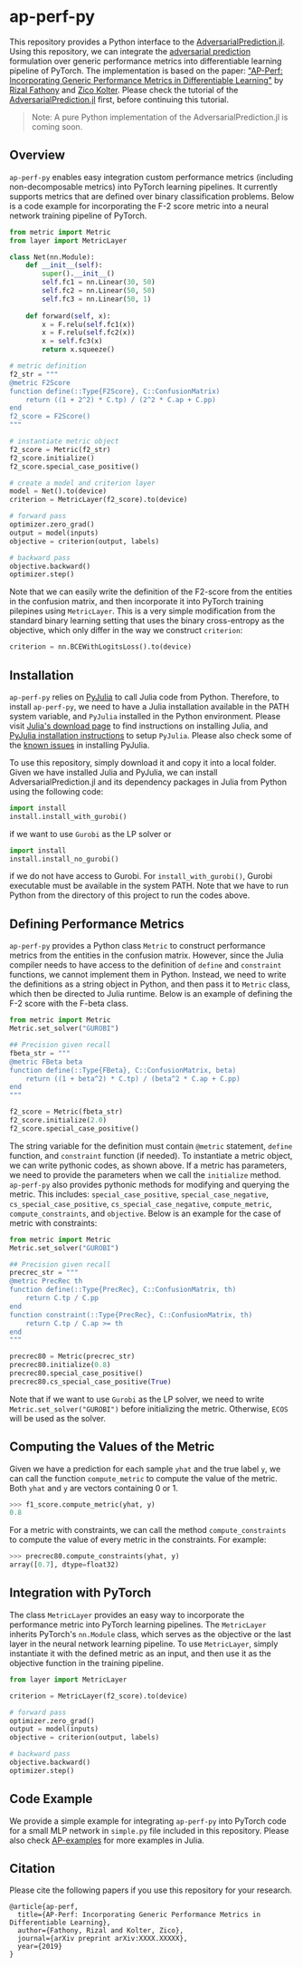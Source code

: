 # ap-perf-py

This repository provides a Python interface to the [AdversarialPrediction.jl](https://github.com/rizalzaf/AdversarialPrediction.jl). Using this repository, we can integrate the [adversarial prediction]() formulation over generic performance metrics into differentiable learning pipeline of PyTorch. The implementation is based on the paper: ["AP-Perf: Incorporating Generic Performance Metrics in Differentiable Learning"]() by [Rizal Fathony](http://rizal.fathony.com) and [Zico Kolter](http://zicokolter.com). 
Please check the tutorial of the [AdversarialPrediction.jl](https://github.com/rizalzaf/AdversarialPrediction.jl) first, before continuing this tutorial.

> Note: A pure Python implementation of the AdversarialPrediction.jl is coming soon.

## Overview

`ap-perf-py` enables easy integration custom performance metrics (including non-decomposable metrics) into  PyTorch learning pipelines. It currently supports metrics that are defined over binary classification problems.
Below is a code example for incorporating the F-2 score metric into a neural network training pipeline of PyTorch. 

```python
from metric import Metric
from layer import MetricLayer

class Net(nn.Module):
    def __init__(self):
        super().__init__()
        self.fc1 = nn.Linear(30, 50)
        self.fc2 = nn.Linear(50, 50)
        self.fc3 = nn.Linear(50, 1)
        
    def forward(self, x):
        x = F.relu(self.fc1(x))
        x = F.relu(self.fc2(x))
        x = self.fc3(x)
        return x.squeeze() 

# metric definition
f2_str = """ 
@metric F2Score
function define(::Type{F2Score}, C::ConfusionMatrix)
    return ((1 + 2^2) * C.tp) / (2^2 * C.ap + C.pp)  
end   
f2_score = F2Score() 
"""

# instantiate metric object
f2_score = Metric(f2_str)
f2_score.initialize()
f2_score.special_case_positive()

# create a model and criterion layer
model = Net().to(device)
criterion = MetricLayer(f2_score).to(device)

# forward pass
optimizer.zero_grad()
output = model(inputs)
objective = criterion(output, labels)

# backward pass
objective.backward()
optimizer.step()
```

Note that we can easily write the definition of the F2-score from the entities in the confusion matrix, and then incorporate it into PyTorch training pilepines using `MetricLayer`. This is a very simple modification from the standard binary learning setting that uses the binary cross-entropy as the objective, which only differ in the way we construct `criterion`:
```python
criterion = nn.BCEWithLogitsLoss().to(device)
```

## Installation

`ap-perf-py` relies on [PyJulia](https://pyjulia.readthedocs.io/en/latest/) to call Julia code from Python. Therefore, to install `ap-perf-py`, we need to have a Julia installation available in the PATH system variable, and `PyJulia` installed in the Python environment. Please visit [Julia's download page](https://julialang.org/downloads/) to find instructions on installing Julia, and [PyJulia installation instructions](https://pyjulia.readthedocs.io/en/latest/installation.html) to setup `PyJulia`. Please also check some of the [known issues](https://pyjulia.readthedocs.io/en/latest/troubleshooting.html) in installing PyJulia.

To use this repository, simply download it and copy it into a local folder. Given we have installed Julia and PyJulia, we can install AdversarialPrediction.jl and its dependency packages in Julia from Python using the following code:
```python
import install
install.install_with_gurobi()
```
if we want to use `Gurobi` as the LP solver or
```python
import install
install.install_no_gurobi()
```
if we do not have access to Gurobi. For `install_with_gurobi()`, Gurobi executable must be available in the system PATH.
Note that we have to run Python from the directory of this project to run the codes above. 


## Defining Performance Metrics

`ap-perf-py` provides a Python class `Metric` to construct performance metrics from the entities in the confusion matrix. However, since the Julia compiler needs to have access to the definition of `define` and `constraint` functions, we cannot implement them in Python. Instead, we need to write the definitions as a string object in Python, and then pass it to `Metric` class, which then be directed to Julia runtime. 
Below is an example of defining the F-2 score with the F-beta class.  

```python
from metric import Metric
Metric.set_solver("GUROBI")

## Precision given recall
fbeta_str = """ 
@metric FBeta beta
function define(::Type{FBeta}, C::ConfusionMatrix, beta)
    return ((1 + beta^2) * C.tp) / (beta^2 * C.ap + C.pp)  
end   
"""

f2_score = Metric(fbeta_str)
f2_score.initialize(2.0)
f2_score.special_case_positive()
```

The string variable for the definition must contain `@metric` statement, `define` function, and `constraint` function (if needed). 
To instantiate a metric object, we can write pythonic codes, as shown above. If a metric has parameters, we need to provide the parameters when we call the `initialize` method.
`ap-perf-py` also provides pythonic methods for modifying and querying the metric. This includes: `special_case_positive`, `special_case_negative`, `cs_special_case_positive`, `cs_special_case_negative`, `compute_metric`, `compute_constraints`, and `objective`.
Below is an example for the case of metric with constraints:
```python
from metric import Metric
Metric.set_solver("GUROBI")

## Precision given recall
precrec_str = """
@metric PrecRec th
function define(::Type{PrecRec}, C::ConfusionMatrix, th)
    return C.tp / C.pp
end   
function constraint(::Type{PrecRec}, C::ConfusionMatrix, th)
    return C.tp / C.ap >= th
end 
"""

precrec80 = Metric(precrec_str)
precrec80.initialize(0.8)
precrec80.special_case_positive()
precrec80.cs_special_case_positive(True)
```

Note that if we want to use `Gurobi` as the LP solver, we need to write `Metric.set_solver("GUROBI")` before initializing the metric. Otherwise, `ECOS` will be used as the solver.

## Computing the Values of the Metric

Given we have a prediction for each sample `yhat` and the true label `y`, we can call the function `compute_metric` to compute the value of the metric. Both `yhat` and `y` are vectors containing 0 or 1. 
```python
>>> f1_score.compute_metric(yhat, y)
0.8
```  

For a metric with constraints, we can call the method `compute_constraints` to compute the value of every  metric in the constraints. For example:
```python
>>> precrec80.compute_constraints(yhat, y)
array([0.7], dtype=float32)
```

## Integration with PyTorch

The class `MetricLayer` provides an easy way to incorporate the performance metric into PyTorch learning pipelines. The `MetricLayer` inherits PyTorch's `nn.Module` class, which serves as the objective or the last layer in the neural network learning pipeline. To use `MetricLayer`, simply instantiate it with the defined metric as an input, and then use it as the objective function in the training pipeline.

```python
from layer import MetricLayer

criterion = MetricLayer(f2_score).to(device)

# forward pass
optimizer.zero_grad()
output = model(inputs)
objective = criterion(output, labels)

# backward pass
objective.backward()
optimizer.step()
```


## Code Example

We provide a simple example for integrating  `ap-perf-py` into PyTorch code for a small MLP network in `simple.py` file included in this repository. Please also check [AP-examples](https://github.com/rizalzaf/AP-examples) for more examples in Julia. 

## Citation

Please cite the following papers if you use this repository for your research.

```
@article{ap-perf,
  title={AP-Perf: Incorporating Generic Performance Metrics in Differentiable Learning},
  author={Fathony, Rizal and Kolter, Zico},
  journal={arXiv preprint arXiv:XXXX.XXXXX},
  year={2019}
}
```

